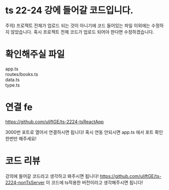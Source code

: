 # ts 22-24 강에 들어갈 코드입니다. 

주의) 
프로젝트 전체가 업로드 되는 것이 아니기에 코드 들어있는 파일 이외에는 수정하지 않았습니다. 
혹시 프로젝트 전체 코드가 업로드 되어야 한다면 수정하겠습니다. 

# 확인해주실 파일 

app.ts <br/>
routes/books.ts <br/>
data.ts <br/>
type.ts 

# 연결 fe

https://github.com/uliftGE/ts-2224-tsReactApp <br/>

3000번 포트로 열어서 연결하시면 됩니다! 
혹시 연동 안되시면 app.ts 에서 포트 확인 한번만 해주세요!



# 코드 리뷰 

강의에 들어갈 코드라고 생각하고 봐주시면 됩니다! 
https://github.com/uliftGE/ts-2224-nonTsServer
이 코드에 ts적용한 버전이라고 생각해주시면 됩니다!

